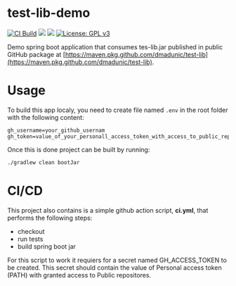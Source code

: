 # test-lib-demo

[![CI Build](https://github.com/dmadunic/test-lib-demo/actions/workflows/ci.yml/badge.svg)](https://github.com/dmadunic/test-lib-demo/actions/workflows/ci.yml)
![](https://img.shields.io/badge/Java-ED8B00?style=for-the-badge&logo=java&logoColor=white&style=flat)
![](https://img.shields.io/badge/Spring-6DB33F?style=for-the-badge&logo=spring&logoColor=white&style=flat)
[![License: GPL v3](https://img.shields.io/badge/License-GPLv3-blue.svg)](https://www.gnu.org/licenses/gpl-3.0)

Demo spring boot application that consumes tes-lib.jar published in public GitHub package at [https://maven.pkg.github.com/dmadunic/test-lib](https://maven.pkg.github.com/dmadunic/test-lib).

# Usage

To build this app localy, you need to create file named `.env` in the root folder with the following content:
```
gh_username=your_github_usernam
gh_token=value_of_your_personall_access_token_with_access_to_public_repositories
```

Once this is done project can be built by running:
```bash
./gradlew clean bootJar
```

# CI/CD

This project also contains is a simple github action script, **ci.yml**, that performs the following steps:
- checkout
- run tests
- build spring boot jar

For this script to work it requiers for a secret named GH_ACCESS_TOKEN to be created. This secret should contain the value of Personal access token (PATH) with granted access to Public repositores.
